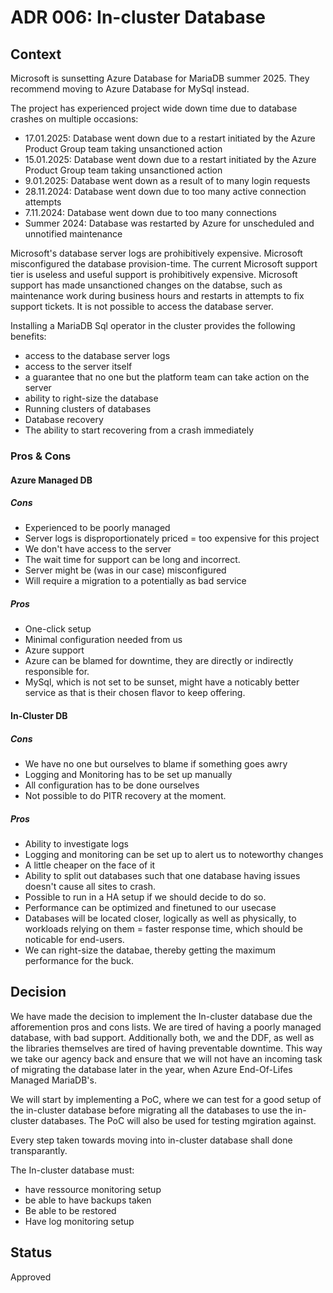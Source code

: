 # ADR 006: In-cluster Database

## Context

Microsoft is sunsetting Azure Database for MariaDB summer 2025.
They recommend moving to Azure Database for MySql instead.

The project has experienced project wide down time due to database crashes on
multiple occasions:

- 17.01.2025: Database went down due to a restart initiated by the Azure Product
Group team taking unsanctioned action
- 15.01.2025: Database went down due to a restart initiated by the Azure Product
Group team taking unsanctioned action
- 9.01.2025: Database went down as a result of to many login requests
- 28.11.2024: Database went down due to too many active connection attempts
- 7.11.2024: Database went down due to too many connections
- Summer 2024: Database was restarted by Azure for unscheduled and unnotified
maintenance

Microsoft's database server logs are prohibitively expensive.
Microsoft misconfigured the database provision-time.
The current Microsoft support tier is useless and useful support is
prohibitively expensive.
Microsoft support has made unsanctioned changes on the databse, such as
maintenance work during business hours and restarts in attempts to fix support
tickets.
It is not possible to access the database server.

Installing a MariaDB Sql operator in the cluster provides the following
benefits:

- access to the database server logs
- access to the server itself
- a guarantee that no one but the platform team can take action on the server
- ability to right-size the database
- Running clusters of databases
- Database recovery
- The ability to start recovering from a crash immediately

### Pros & Cons

#### Azure Managed DB

##### Cons

- Experienced to be poorly managed
- Server logs is disproportionately priced = too expensive for this project
- We don't have access to the server
- The wait time for support can be long and incorrect.
- Server might be (was in our case) misconfigured
- Will require a migration to a potentially as bad service

##### Pros

- One-click setup
- Minimal configuration needed from us
- Azure support
- Azure can be blamed for downtime, they are directly or indirectly responsible
for.
- MySql, which is not set to be sunset, might have a noticably better service
as that is their chosen flavor to keep offering.

#### In-Cluster DB

##### Cons

- We have no one but ourselves to blame if something goes awry
- Logging and Monitoring has to be set up manually
- All configuration has to be done ourselves
- Not possible to do PITR recovery at the moment.

##### Pros

- Ability to investigate logs
- Logging and monitoring can be set up to alert us to noteworthy changes
- A little cheaper on the face of it
- Ability to split out databases such that one database having issues doesn't
cause all sites to crash.
- Possible to run in a HA setup if we should decide to do so.
- Performance can be optimized and finetuned to our usecase
- Databases will be located closer, logically as well as physically, to
workloads relying on them = faster response time, which should be noticable for
end-users.
- We can right-size the databae, thereby getting the maximum performance for the
buck.

## Decision

We have made the decision to implement the In-cluster database due the
afforemention pros and cons lists.
We are tired of having a poorly managed database, with bad support.
Additionally both, we and the DDF, as well as the libraries themselves are
tired of having preventable downtime.
This way we take our agency back and ensure that we will not have an incoming
task of migrating the database later in the year, when Azure End-Of-Lifes
Managed MariaDB's.

We will start by implementing a PoC, where we can test for a good setup of the in-cluster
database before migrating all the databases to use the in-cluster databases.
The PoC will also be used for testing mgiration against.

Every step taken towards moving into in-cluster database shall done
transparantly.

The In-cluster database must:

- have ressource monitoring setup
- be able to have backups taken
- Be able to be restored
- Have log monitoring setup

## Status

Approved
